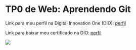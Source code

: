 <h1>TP0 de Web: Aprendendo Git</h1>

Link para meu perfil na Digital Innovation One (DIO):
<a href="https://web.digitalinnovation.one/users/damacena_bruno?tab=achievements">
  perfil
</a>

Link para baixar meu certificado na DIO:
<a href="https://certificates.digitalinnovation.one/17DCE280">
  perfil
</a>

<img src="https://fegemo.github.io/cefet-web/images/medalha-curso-git-na-dio.png">